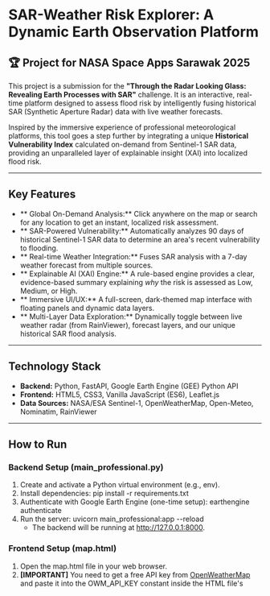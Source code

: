# SAR-Weather Risk Explorer: A Dynamic Earth Observation Platform

## 🏆 Project for NASA Space Apps Sarawak 2025

This project is a submission for the **"Through the Radar Looking Glass: Revealing Earth Processes with SAR"** challenge. It is an interactive, real-time platform designed to assess flood risk by intelligently fusing historical SAR (Synthetic Aperture Radar) data with live weather forecasts.

Inspired by the immersive experience of professional meteorological platforms, this tool goes a step further by integrating a unique **Historical Vulnerability Index** calculated on-demand from Sentinel-1 SAR data, providing an unparalleled layer of explainable insight (XAI) into localized flood risk.

---

##  Key Features

- ** Global On-Demand Analysis:** Click anywhere on the map or search for any location to get an instant, localized risk assessment.
- ** SAR-Powered Vulnerability:** Automatically analyzes 90 days of historical Sentinel-1 SAR data to determine an area's recent vulnerability to flooding.
- ** Real-time Weather Integration:** Fuses SAR analysis with a 7-day weather forecast from multiple sources.
- ** Explainable AI (XAI) Engine:** A rule-based engine provides a clear, evidence-based summary explaining *why* the risk is assessed as Low, Medium, or High.
- ** Immersive UI/UX:** A full-screen, dark-themed map interface with floating panels and dynamic data layers.
- ** Multi-Layer Data Exploration:** Dynamically toggle between live weather radar (from RainViewer), forecast layers, and our unique historical SAR flood analysis.

---

##  Technology Stack

- **Backend:** Python, FastAPI, Google Earth Engine (GEE) Python API
- **Frontend:** HTML5, CSS3, Vanilla JavaScript (ES6), Leaflet.js
- **Data Sources:** NASA/ESA Sentinel-1, OpenWeatherMap, Open-Meteo, Nominatim, RainViewer

---

##  How to Run

### Backend Setup (main_professional.py)

1.  Create and activate a Python virtual environment (e.g., env).
2.  Install dependencies: pip install -r requirements.txt
3.  Authenticate with Google Earth Engine (one-time setup): earthengine authenticate
4.  Run the server: uvicorn main_professional:app --reload
    - The backend will be running at http://127.0.0.1:8000.

### Frontend Setup (map.html)

1.  Open the map.html file in your web browser.
2.  **[IMPORTANT]** You need to get a free API key from [OpenWeatherMap](https://openweathermap.org/appid) and paste it into the OWM_API_KEY constant inside the HTML file's <script> tag.

---

##  Team Members

- [Chiu_Siew_Seng/Team_Miracle] - [Team_leader,Lead Developer,AI_Developer_Frontend_Developer,and Backend_Developer]
